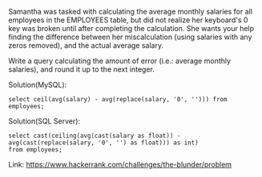 Samantha was tasked with calculating the average monthly salaries for all employees in the EMPLOYEES table, 
but did not realize her keyboard's 0 key was broken until after completing the calculation. 
She wants your help finding the difference between her miscalculation (using salaries with any zeros removed), and the actual average salary.

Write a query calculating the amount of error (i.e.:  average monthly salaries), and round it up to the next integer.

Solution(MySQL):
```
select ceil(avg(salary) - avg(replace(salary, '0', ''))) from employees;
```

Solution(SQL Server):
```
select cast(ceiling(avg(cast(salary as float)) - avg(cast(replace(salary, '0', '') as float))) as int) 
from employees;

```
Link: https://www.hackerrank.com/challenges/the-blunder/problem
